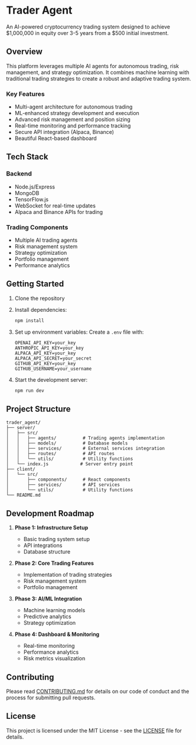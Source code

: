 # Trader Agent

An AI-powered cryptocurrency trading system designed to achieve $1,000,000 in equity over 3-5 years from a $500 initial investment.

## Overview

This platform leverages multiple AI agents for autonomous trading, risk management, and strategy optimization. It combines machine learning with traditional trading strategies to create a robust and adaptive trading system.

### Key Features

- Multi-agent architecture for autonomous trading
- ML-enhanced strategy development and execution
- Advanced risk management and position sizing
- Real-time monitoring and performance tracking
- Secure API integration (Alpaca, Binance)
- Beautiful React-based dashboard

## Tech Stack

### Backend
- Node.js/Express
- MongoDB
- TensorFlow.js
- WebSocket for real-time updates
- Alpaca and Binance APIs for trading

### Trading Components
- Multiple AI trading agents
- Risk management system
- Strategy optimization
- Portfolio management
- Performance analytics

## Getting Started

1. Clone the repository
2. Install dependencies:
   ```bash
   npm install
   ```

3. Set up environment variables:
   Create a `.env` file with:
   ```
   OPENAI_API_KEY=your_key
   ANTHROPIC_API_KEY=your_key
   ALPACA_API_KEY=your_key
   ALPACA_API_SECRET=your_secret
   GITHUB_API_KEY=your_key
   GITHUB_USERNAME=your_username
   ```

4. Start the development server:
   ```bash
   npm run dev
   ```

## Project Structure

```
trader_agent/
├── server/
│   ├── src/
│   │   ├── agents/          # Trading agents implementation
│   │   ├── models/          # Database models
│   │   ├── services/        # External services integration
│   │   ├── routes/          # API routes
│   │   └── utils/           # Utility functions
│   └── index.js            # Server entry point
├── client/
│   └── src/
│       ├── components/      # React components
│       ├── services/        # API services
│       └── utils/           # Utility functions
└── README.md
```

## Development Roadmap

1. **Phase 1: Infrastructure Setup**
   - Basic trading system setup
   - API integrations
   - Database structure

2. **Phase 2: Core Trading Features**
   - Implementation of trading strategies
   - Risk management system
   - Portfolio management

3. **Phase 3: AI/ML Integration**
   - Machine learning models
   - Predictive analytics
   - Strategy optimization

4. **Phase 4: Dashboard & Monitoring**
   - Real-time monitoring
   - Performance analytics
   - Risk metrics visualization

## Contributing

Please read [CONTRIBUTING.md](CONTRIBUTING.md) for details on our code of conduct and the process for submitting pull requests.

## License

This project is licensed under the MIT License - see the [LICENSE](LICENSE) file for details.
